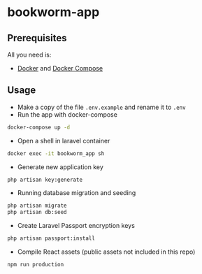 # bookworm-app

## Prerequisites
All you need is:
* [Docker](https://www.docker.com/get-started) and [Docker Compose](https://docs.docker.com/compose/)

## Usage
* Make a copy of the file `.env.example` and rename it to `.env`
* Run the app with docker-compose
```sh
docker-compose up -d
```
* Open a shell in laravel container
```sh
docker exec -it bookworm_app sh
```
* Generate new application key
```sh
php artisan key:generate
```
* Running database migration and seeding
```sh
php artisan migrate
php artisan db:seed
```
* Create Laravel Passport encryption keys
```sh
php artisan passport:install
```
* Compile React assets (public assets not included in this repo)
```sh
npm run production
```

